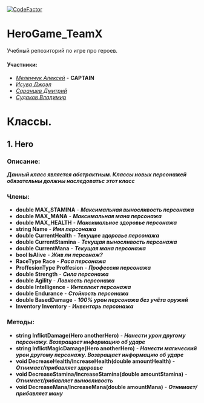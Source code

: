[![CodeFactor](https://www.codefactor.io/repository/github/itstep-vrn/herogame_teamx/badge/develop)](https://www.codefactor.io/repository/github/itstep-vrn/herogame_teamx/overview/develop)
# HeroGame_TeamX
Учебный репозиторий по игре про героев.

#### Участники:
+ [*Меленчук Алексей*](https://github.com/XMelexus) - **CAPTAIN**
+ [*Исува Джоэл*](https://github.com/JoeFreedom)
+ [*Саранцев Дмитрий*](https://github.com/Sar-dim)
+ [*Судаков Владимир*](https://github.com/Vladimir233)

# Классы.

## **1. Hero**

### Описание:
***Данный класс является абстрактным. Классы новых персонажей***
***обязательны должны наследоватьс этот класс***

### Члены:
+ **double MAX_STAMINA** - ***Максимальная выносливость персонажа***
+ **double MAX_MANA** - ***Максимальная мана персонажа***
+ **double MAX_HEALTH** - ***Максимальное здоровье персонажа***
+ **string Name** - ***Имя персонажа***
+ **double CurrentHealth** - ***Текущее здоровье персонажа***
+ **double CurrentStamina** - ***Текущая выносливость персонажа***
+ **double CurrentMana** - ***Текущая мана персонажа***
+ **bool IsAlive** - ***Жив ли персонаж?***
+ **RaceType Race** - ***Раса персонажа***
+ **ProffesionType Proffesion** - ***Профессия персонажа***
+ **double Strength** - ***Сила персонажа***
+ **double Agility** - ***Ловкость персонажа***
+ **double Intelligence** - ***Интеллект персонажа***
+ **double Endurance** - ***Стойкость персонажа***
+ **double BasedDamage** - ***100% урон персонажа без учёта оружий***
+ **Inventory Inventory** - ***Инвентарь персонажа***

### Методы:
+ **string InflictDamage(Hero anotherHero)** - ***Нанести урон другому персонажу. Возвращает информацию об ударе***
+ **string InflictMagicDamage(Hero anotherHero)** - ***Нанести магический урон другому персонажу. Возвращает информацию об ударе*** 
+ **void DecreaseHealth/IncreaseHealth(double amountHealth)** - ***Отнимает/прибавляет здоровье***
+ **void DecreaseStamina/IncreaseStamina(double amountStamina)** - ***Отнимает/рибавляет выносливость***
+ **void DecreaseMana/IncreaseMana(double amountMana)** - ***Отнимает/прибавляет ману***
